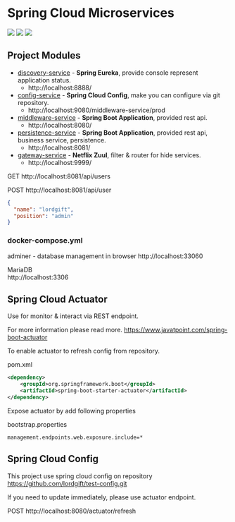 # Spring Cloud Microservices
![](https://img.shields.io/badge/Java-8-orange.svg?logo=java)
![](https://img.shields.io/badge/Spring%20Cloud-Greenwich.SR3-green.svg)
![](https://img.shields.io/badge/Gradle-5.2.1-002A32.svg)


## Project Modules
- [discovery-service](discovery-service) - **Spring Eureka**, provide console represent application status.
  - http://localhost:8888/
- [config-service](config-service) - **Spring Cloud Config**, make you can configure via git repository.
  - http://localhost:9080/middleware-service/prod
- [middleware-service](middleware-service) - **Spring Boot Application**, provided rest api.
  - http://localhost:8080/
- [persistence-service](persistence-service) - **Spring Boot Application**, provided rest api, business service, persistence.
  - http://localhost:8081/
- [gateway-service](gateway-service) - **Netflix Zuul**, filter & router for hide services.
  - http://localhost:9999/

GET http://localhost:8081/api/users

POST http://localhost:8081/api/user
```json
{
  "name": "lordgift",
  "position": "admin"
}
```  

### docker-compose.yml
  
adminer - database management in browser
http://localhost:33060
  
MariaDB  
http://localhost:3306
  

## Spring Cloud Actuator

Use for monitor & interact via REST endpoint. 

For more information please read more. https://www.javatpoint.com/spring-boot-actuator

To enable actuator to refresh config from repository.

pom.xml
```xml
<dependency>
    <groupId>org.springframework.boot</groupId>
    <artifactId>spring-boot-starter-actuator</artifactId>
</dependency>
```


Expose actuator by add following properties

bootstrap.properties
```properties
management.endpoints.web.exposure.include=*
```



## Spring Cloud Config

This project use spring cloud config on repository https://github.com/lordgift/test-config.git

If you need to update immediately, please use actuator endpoint.

POST http://localhost:8080/actuator/refresh

